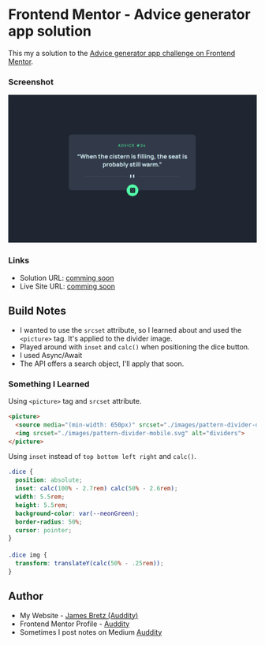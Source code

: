 # Frontend Mentor - Advice generator app solution

This my a solution to the [Advice generator app challenge on Frontend Mentor](https://www.frontendmentor.io/challenges/advice-generator-app-QdUG-13db). 

### Screenshot

![](./images/AdviceGenScreenShot.png)

### Links

- Solution URL: [comming soon]()
- Live Site URL: [comming soon]()

## Build Notes

- I wanted to use the `srcset` attribute, so I learned about and used the `<picture>` tag.  It's applied to the divider image.
- Played around with `inset` and `calc()` when positioning the dice button.
- I used Async/Await
- The API offers a search object, I'll apply that soon.

### Something I Learned

Using `<picture>` tag and `srcset` attribute.
```html
<picture>
  <source media="(min-width: 650px)" srcset="./images/pattern-divider-desktop.svg">
  <img srcset="./images/pattern-divider-mobile.svg" alt="dividers">
</picture>
```

Using `inset` instead of `top bottom left right` and `calc()`.
```css
.dice {
  position: absolute;
  inset: calc(100% - 2.7rem) calc(50% - 2.6rem);
  width: 5.5rem;
  height: 5.5rem;
  background-color: var(--neonGreen);
  border-radius: 50%;
  cursor: pointer;
}

.dice img {
  transform: translateY(calc(50% - .25rem));
}
```

## Author
- My Website - [James Bretz (Auddity)](https://auddity.netlify.app/)
- Frontend Mentor Profile - [Auddity](https://www.frontendmentor.io/profile/Auddity)
- Sometimes I post notes on Medium [Auddity](https://medium.com/@jay.auddity)